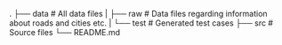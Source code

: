 .
├── data                    # All data files
|   ├── raw                 # Data files regarding information about roads and cities etc.
|   └── test                # Generated test cases
├── src                     # Source files
└── README.md
